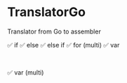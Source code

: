 # TranslatorGo
Translator from Go to assembler

:white_check_mark: if 
:white_check_mark: else 
:white_check_mark: else if
:white_check_mark: for (multi)
:white_check_mark: var 

<br>

:white_check_mark: var (multi)

